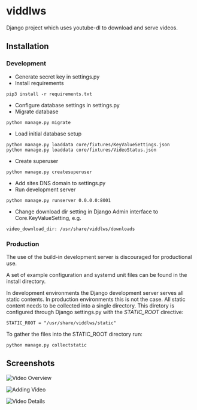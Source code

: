# viddlws
Django project which uses youtube-dl to download and serve videos.

## Installation

### Development

- Generate secret key in settings.py
- Install requirements
```
pip3 install -r requirements.txt
```
- Configure database settings in settings.py
- Migrate database
```
python manage.py migrate
```
- Load initial database setup
```
python manage.py loaddata core/fixtures/KeyValueSettings.json
python manage.py loaddata core/fixtures/VideoStatus.json
```
- Create superuser
```
python manage.py createsuperuser
```
- Add sites DNS domain to settings.py
- Run development server
```
python manage.py runserver 0.0.0.0:8001
```
- Change download dir setting in Django Admin interface to Core.KeyValueSetting, e.g.
```
video_download_dir: /usr/share/viddlws/downloads
```

### Production

The use of the build-in development server is discouraged for productional use.

A set of example configuration and systemd unit files can be found in the install directory.

In development environments the Django development server serves all static contents. In
production environments this is not the case. All static content needs to be collected into a single
directory. This diretory is configured through Django settings.py with the _STATIC_ROOT_ directive:

```
STATIC_ROOT = "/usr/share/viddlws/static"
```

To gather the files into the STATIC_ROOT directory run:

```
python manage.py collectstatic
```



## Screenshots

![Video Overview](https://github.com/wreiner/viddlws/blob/master/screenshots/viddlws-video_overview.png)

![Adding Video](https://github.com/wreiner/viddlws/blob/master/screenshots/viddlws-add-video.png)

![Video Details](https://github.com/wreiner/viddlws/blob/master/screenshots/viddlws-video-detail.png)
